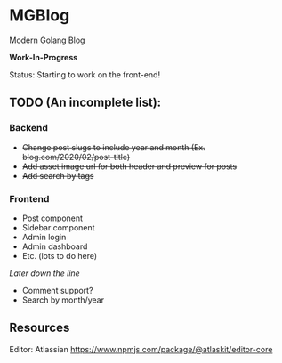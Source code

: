 # MGBlog
Modern Golang Blog

**Work-In-Progress**

Status:
Starting to work on the front-end!

## TODO (An incomplete list):
### Backend
- ~~Change post slugs to include year and month (Ex. blog.com/2020/02/post-title)~~
- ~~Add asset image url for both header and preview for posts~~
- ~~Add search by tags~~

### Frontend
- Post component
- Sidebar component
- Admin login
- Admin dashboard
- Etc. (lots to do here)

*Later down the line*
- Comment support?
- Search by month/year

## Resources
Editor: Atlassian https://www.npmjs.com/package/@atlaskit/editor-core

